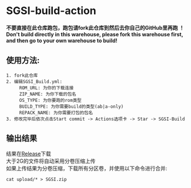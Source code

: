 # SGSI-build-action

**不要直接在此仓库跑包，跑包请fork此仓库到然后去你自己的GitHub里再跑 ！**  
**Don't build directly in this warehouse, please fork this warehouse first, and then go to your own warehouse to build!**

## 使用方法:
```
1. fork此仓库
2. 编辑SGSI_Build.yml:
     ROM_URL: 为你的下载连接 
     ZIP_NAME: 为你下载的包名 
     OS_TYPE: 为你要跑的rom类型  
     BUILD_TYPE: 为你需要build的类型(ab|a-only) 
     REPACK_NAME: 为你需要打包的包名
3. 修改完毕后依次点击Start commit -> Actions选项卡 -> Star -> SGSI-Build
```
 
## 输出结果
结果在[Release](../../releases)下载  
大于2G的文件将自动采用分卷压缩上传  
如果上传结果为分卷压缩，下载所有分区卷，并使用以下命令进行合并:
```
cat upload/* > SGSI.zip
```
